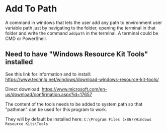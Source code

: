 # Add To Path
A command in windows that lets the user add any path to environment user variable path just by navigating to the folder, opening the terminal in that folder and write the command `addpath` in the terminal. A terminal could be CMD or PowerShell.

## Need to have "Windows Resource Kit Tools" installed
See this link for information and to install:
https://www.technlg.net/windows/download-windows-resource-kit-tools/

Direct download: https://www.microsoft.com/en-us/download/confirmation.aspx?id=17657

The content of the tools needs to be added to system path so that "pathman" can be used for this program to work.

They will by default be installed here:
`C:\Program Files (x86)\Windows Resource Kits\Tools`
